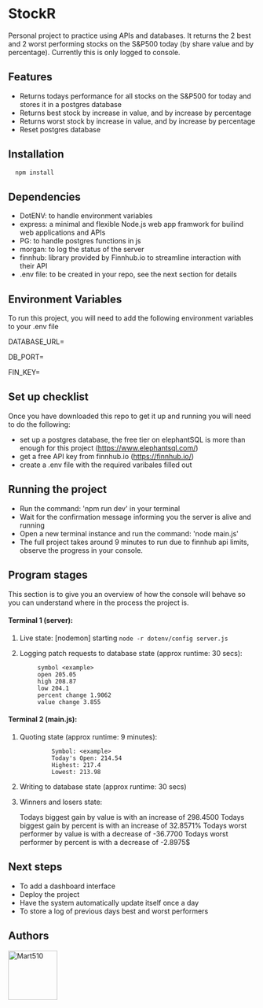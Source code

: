 
# StockR
 Personal project to practice using APIs and databases. It returns the 2 best and 2 worst performing stocks on the S&P500 today (by share value and by percentage). Currently this is only logged to console.

## Features

- Returns todays performance for all stocks on the S&P500 for today and stores it in a postgres database
- Returns best stock by increase in value, and by increase by percentage
- Returns worst stock by increase in value, and by increase by percentage
- Reset postgres database 

## Installation

```bash
  npm install
```
    
## Dependencies
- DotENV: to handle environment variables
- express: a minimal and flexible Node.js web app framwork for builind web applications and APIs
- PG: to handle postgres functions in js
- morgan: to log the status of the server
- finnhub: library provided by Finnhub.io to streamline interaction with their API
- .env file: to be created in your repo, see the next section for details
## Environment Variables

To run this project, you will need to add the following environment variables to your .env file

DATABASE_URL= <url to a postgres database see below for recomendations>

DB_PORT= <set this to whatever port you want to run it locally on>

FIN_KEY= <finnhub API key goes here>



## Set up checklist
Once you have downloaded this repo to get it up and running you will need to do the following:
- set up a postgres database, the free tier on elephantSQL is more than enough for this project (https://www.elephantsql.com/)
- get a free API key from finnhub.io (https://finnhub.io/)
- create a .env file with the required varibales filled out
## Running the project
- Run the command: 'npm run dev' in your terminal
- Wait for the confirmation message informing you the server is alive and running
- Open a new terminal instance and run the command: 'node main.js'
- The full project takes around 9 minutes to run due to finnhub api limits, observe the progress in your console.

## Program stages
This section is to give you an overview of how the console will behave so you can understand where in the process the project is.

#### Terminal 1 (server): 
1. Live state: [nodemon] starting `node -r dotenv/config server.js`
2. Logging patch requests to database state (approx runtime: 30 secs):

            symbol <example>
            open 205.05
            high 208.87
            low 204.1
            percent change 1.9062
            value change 3.855


#### Terminal 2 (main.js):
1. Quoting state (approx runtime: 9 minutes):

                Symbol: <example>
                Today's Open: 214.54
                Highest: 217.4
                Lowest: 213.98

2. Writing to database state (approx runtime: 30 secs)
3. Winners and losers state:

     Todays biggest gain by value is <example> with an increase of 298.4500
     Todays biggest gain by percent is <example> with an increase of 32.8571%
     Todays worst performer by value is <example> with a decrease of -36.7700
     Todays worst performer by percent is <example> with a decrease of -2.8975$
 
## Next steps
- To add a dashboard interface
- Deploy the project
- Have the system automatically update itself once a day
- To store a log of previous days best and worst performers
## Authors
<a href="https://github.com/Mart510">
        <img src="https://github.com/Mart510.png" width="100" height="100" alt="Mart510">
</a>

